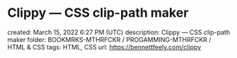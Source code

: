 # Clippy — CSS clip-path maker

created: March 15, 2022 6:27 PM (UTC)
description: Clippy — CSS clip-path maker
folder: BOOKMRKS-MTHRFCKR / PROGAMMING-MTHRFCKR / HTML & CSS
tags: HTML, CSS
url: https://bennettfeely.com/clippy
